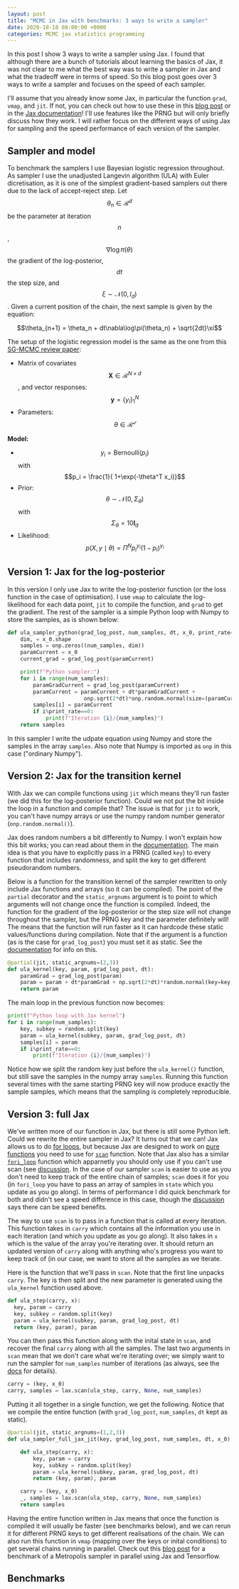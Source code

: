 ```yaml
---
layout: post
title: "MCMC in Jax with benchmarks: 3 ways to write a sampler"
date: 2020-10-18 08:00:00 +0000
categories: MCMC jax statistics programming
---
```


<!-- todo: fix the "I" vs "we" throughout -->

In this post I show 3 ways to write a sampler using Jax. I found that although there are a bunch of tutorials about learning the basics of Jax, it was not clear to me what the best way was to write a sampler in Jax and what the tradeoff were in terms of speed. So this blog post goes over 3 ways to write a sampler and focuses on the speed of each sampler.

I'll assume that you already know some Jax, in particular the function `grad`, `vmap`, and `jit`. If not, you can check out how to use these in this [blog post](https://colinraffel.com/blog/you-don-t-know-jax.html) or in the [Jax documentation](https://jax.readthedocs.io/en/latest/notebooks/quickstart.html)! I'll use features like the PRNG but will only briefly discuss how they work. I will rather focus on the different ways of using Jax for sampling and the speed performance of each version of the sampler.


## Sampler and model

To benchmark the samplers I use Bayesian logistic regression throughout. As sampler I use the unadjusted Langevin algorithm (ULA) with Euler dicretisation, as it is one of the simplest gradient-based samplers out there due to the lack of accept-reject step. Let $$\theta_n \in \mathcal{R}^d$$ be the parameter at iteration $$n$$,  $$\nabla \log \pi(\theta)$$ the gradient of the log-posterior, $$dt$$ the step size, and $$\xi \sim \mathcal{N}(0, I_d)$$. Given a current position of the chain, the next sample is given by the equation:

$$\theta_{n+1} = \theta_n + dt\nabla\log\pi(\theta_n) + \sqrt{2dt}\xi$$


The setup of the logistic regression model is the same as the one from this [SG-MCMC review paper](https://arxiv.org/abs/1907.06986):

- Matrix of covariates $$\textbf{X} \in \mathcal{R}^{N\times d}$$, and vector responses: $$\textbf{y} = \{ y_i \}_1^N$$
- Parameters: $$\theta \in \mathcal{R^d}$$


**Model:**

- $$y_i = \text{Bernoulli}(p_i)$$ with $$p_i = \frac{1}{ 1+\exp(-\theta^T x_i)}$$
- Prior: $$\theta \sim \mathcal{N}(0, \Sigma_{\theta})$$ with $$\Sigma_{\theta} = 10\textbf{I}_d$$
- Likelihood: $$ p(X,y \mid \theta) = \Pi^N p_i^{y_i}(1-p_i)^{y_i} $$



## Version 1: Jax for the log-posterior

In this version I only use Jax to write the log-posterior function (or the loss function in the case of optimisation). I use `vmap` to calculate the log-likelihood for each data point, `jit` to compile the function, and `grad` to get the gradient. The rest of the sampler is a simple Python loop with Numpy to store the samples, as is shown below:

```python
def ula_sampler_python(grad_log_post, num_samples, dt, x_0, print_rate=500):
    dim, = x_0.shape
    samples = onp.zeros((num_samples, dim))
    paramCurrent = x_0
    current_grad = grad_log_post(paramCurrent)

    print(f"Python sampler:")
    for i in range(num_samples):
        paramGradCurrent = grad_log_post(paramCurrent)
        paramCurrent = paramCurrent + dt*paramGradCurrent +
                        onp.sqrt(2*dt)*onp.random.normal(size=(paramCurrent.shape))
        samples[i] = paramCurrent
        if i%print_rate==0:
            print(f"Iteration {i}/{num_samples}")
    return samples
```

In this sampler I write the udpate equation using Numpy and store the samples in the array `samples`. Also note that Numpy is imported as `onp` in this case ("ordinary Numpy").

## Version 2: Jax for the transition kernel

With Jax we can compile functions using `jit` which means they'll run faster (we did this for the log-posterior function). Could we not put the bit inside the loop in a function and compile that? The issue is that for `jit` to work, you can't have numpy arrays or use the numpy random number generator (`onp.random.normal()`).


Jax does random numbers a bit differently to Numpy. I won't explain how this bit works; you can read about them in the [documentation](https://jax.readthedocs.io/en/latest/notebooks/Common_Gotchas_in_JAX.html#JAX-PRNG). The main idea is that you have to explicitly pass in a PRNG (called `key`) to every function that includes randomness, and split the key to get different pseudorandom numbers.

Below is a function for the transition kernel of the sampler rewritten to only include Jax functions and arrays (so it can be compiled). The point of the `partial` decorator and the `static_argnums` argument is to point to which arguments will not change once the function is compiled. Indeed, the function for the gradient of the log-posterior or the step size will not change throughout the sampler, but the PRNG key and the parameter definitely will! The means that the function will run faster as it can hardcode these static values/functions during compilation. Note that if the argument is a function (as is the case for `grad_log_post`) you must set it as static. See the [documentation](https://jax.readthedocs.io/en/latest/jax.html#jax.jit) for info on this.

```python
@partial(jit, static_argnums=(2,3))
def ula_kernel(key, param, grad_log_post, dt):
    paramGrad = grad_log_post(param)
    param = param + dt*paramGrad + np.sqrt(2*dt)*random.normal(key=key, shape=(param.shape))
    return param
```

The main loop in the previous function now becomes:

```python
print(f"Python loop with Jax kernel")
for i in range(num_samples):
    key, subkey = random.split(key)
    param = ula_kernel(subkey, param, grad_log_post, dt)
    samples[i] = param
    if i%print_rate==0:
        print(f"Iteration {i}/{num_samples}")
```
Notice how we split the random key just before the `ula_kernel()` function, but still save the samples in the numpy array `samples`. Running this function several times with the same starting PRNG key will now produce exactly the sample samples, which means that the sampling is completely reproducible.

## Version 3: full Jax  

We've written more of our function in Jax, but there is still some Python left. Could we rewrite the entire sampler in Jax? It turns out that we can! Jax allows us to do [for loops](https://jax.readthedocs.io/en/latest/_autosummary/jax.lax.fori_loop.html), but because Jax are designed to work on [pure functions](https://jax.readthedocs.io/en/latest/notebooks/Common_Gotchas_in_JAX.html#%F0%9F%94%AA-Pure-functions) you need to use for [`scan`](https://jax.readthedocs.io/en/latest/_autosummary/jax.lax.scan.html) function. Note that Jax also has a similar [`fori_loop`](https://jax.readthedocs.io/en/latest/_autosummary/jax.lax.scan.html) function which apparnetly you should only use if you can't use scan (see [discussion](https://github.com/google/jax/discussions/3850). In the case of our sampler `scan` is easier to use as you don't need to keep track of the entire chain of samples; `scan` does it for you (in `fori_loop` you have to pass an array of samples in `state` which you update as you go along). In terms of performance I did quick benchmark for both and didn't see a speed difference in this case, though the [discussion](https://github.com/google/jax/discussions/3850) says there can be speed benefits.

The way to use `scan` is to pass in a function that is called at every iteration. This function takes in `carry` which contains all the information you use in each iteration (and which you update as you go along). It also takes in `x` which is the value of the array you're iterating over. It should return an updated version of `carry` along with anything who's progress you want to keep track of (in our case, we want to store all the samples as we iterate.

Here is the function that we'll pass in `scan`. Note that the first line unpacks `carry`. The key is then split and the new parameter is generated using the `ula_kernel` function used above.

```python
def ula_step(carry, x):
  key, param = carry
  key, subkey = random.split(key)
  param = ula_kernel(subkey, param, grad_log_post, dt)
  return (key, param), param
```

You can then pass this function along with the inital state in `scan`, and recover the final `carry` along with all the samples. The last two arguments in `scan` mean that we don't care what we're iterating over; we simply want to run the sampler for `num_samples` number of iterations (as always, see the [docs](https://jax.readthedocs.io/en/latest/_autosummary/jax.lax.scan.html) for details).

```python
carry = (key, x_0)
carry, samples = lax.scan(ula_step, carry, None, num_samples)
```

Putting it all together in a single function, we get the following. Notice that we compile the entire function (with `grad_log_post`, `num_samples`, `dt` kept as static).

```python
@partial(jit, static_argnums=(1,2,3))
def ula_sampler_full_jax_jit(key, grad_log_post, num_samples, dt, x_0):

    def ula_step(carry, x):
        key, param = carry
        key, subkey = random.split(key)
        param = ula_kernel(subkey, param, grad_log_post, dt)
        return (key, param), param

    carry = (key, x_0)
    _, samples = lax.scan(ula_step, carry, None, num_samples)
    return samples
```

Having the entire function written in Jax means that once the function is compiled it will usually be faster (see benchmarks below), and we can rerun it for different PRNG keys to get different realisations of the chain. We can also run this function in `vmap` (mapping over the keys or inital conditions) to get several chains running in parallel. Check out this [blog post](https://rlouf.github.io/post/jax-random-walk-metropolis/) for a benchmark of a Metropolis sampler in parallel using Jax and Tensorflow.

## Benchmarks
